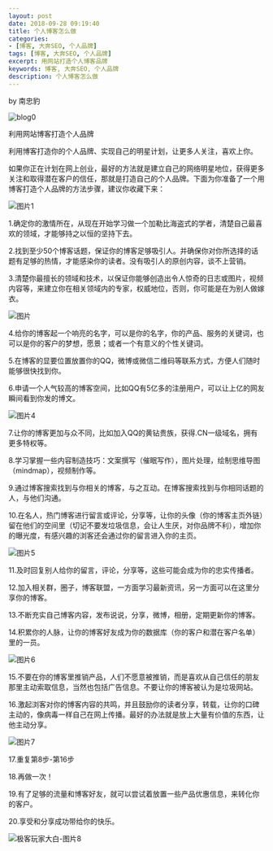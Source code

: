 ```yaml
---
layout: post
date: 2018-09-28 09:19:40
title: 个人博客怎么做
categories:
- [博客, 大奔SEO, 个人品牌]
tags: [博客, 大奔SEO, 个人品牌]
excerpt: 用网站打造个人博客品牌
keywords: 博客, 大奔SEO, 个人品牌
description: 个人博客怎么做
---
```


by 南忠豹

![blog0](https://gitee.com/geekplayers/images/raw/master/blog0.jpg)

利用网站博客打造个人品牌

 利用博客打造你的个人品牌、实现自己的明星计划，让更多人关注，喜欢上你。

如果你正在计划在网上创业，最好的方法就是建立自己的网络明星地位，获得更多关注和取得潜在客户的信任，那就是打造自己的个人品牌。下面为你准备了一个用博客打造个人品牌的方法步骤，建议你收藏下来：

![图片1](https://gitee.com/geekplayers/images/raw/master/blog1.png)

1.确定你的激情所在，从现在开始学习做一个加勒比海盗式的学者，清楚自己最喜欢的领域，才能够持之以恒的坚持下去。

2.找到至少50个博客话题，保证你的博客足够吸引人。并确保你对你所选择的话题有足够的热情，才能感染你的读者。没有吸引人的原创内容，谈不上营销。

3.清楚你最擅长的领域和技术，以保证你能够创造出令人惊奇的日志或图片，视频内容等，来建立你在相关领域内的专家，权威地位，否则，你可能是在为别人做嫁衣。

![图片](https://gitee.com/geekplayers/images/raw/master/blog3.png)

4.给你的博客起一个响亮的名字，可以是你的名字，你的产品、服务的关键词，也可以是你的客户的梦想，愿景；或者一个有意义的个性关键词。

5.在博客的显要位置放置你的QQ，微博或微信二维码等联系方式，方便人们随时能够很快找到你。

6.申请一个人气较高的博客空间，比如QQ有5亿多的注册用户，可以让上亿的网友瞬间看到你发的博文。

![图片4](https://gitee.com/geekplayers/images/raw/master/blog4.png)



7.让你的博客更加与众不同，比如加入QQ的黄钻贵族，获得.CN一级域名，拥有更多特权等。

8.学习掌握一些内容制造技巧：文案撰写（催眠写作），图片处理，绘制思维导图（mindmap），视频制作等。

9.通过博客搜索找到与你相关的博客，与之互动。在博客搜索找到与你相同话题的人，与他们沟通。

10.在名人，热门博客进行留言或评论，分享等，让你的头像（你的博客主页外链）留在他们的空间里（切记不要发垃圾信息，会让人生厌，对你品牌不利），增加你的曝光度，有感兴趣的浏客还会通过你的留言进入你的主页。

![图片5](https://gitee.com/geekplayers/images/raw/master/blog5.png)

11.及时回复别人给你的留言，评论，分享等，这些可能会成为你的忠实传播者。

12.加入相关群，圈子，博客联盟，一方面学习最新资讯，另一方面可以在这里分享你的博客。

13.不断充实自己博客内容，发布说说，分享，微博，相册，定期更新你的博客。

14.积累你的人脉，让你的博客好友成为你的数据库（你的客户和潜在客户名单）里的一员。

![图片6](https://gitee.com/geekplayers/images/raw/master/blog6.png)

15.不要在你的博客里推销产品，人们不愿意被推销，而是喜欢从自己信任的朋友那里主动索取信息，当然也包括广告信息。不要让你的博客被认为是垃圾网站。

16.激起浏客对你的博客内容的共鸣，并且鼓励你的读者分享，转载，让你的口碑主动的，像病毒一样自己在网上传播。最好的办法就是放上大量有价值的东西，让他主动分享。

![图片7](https://gitee.com/geekplayers/images/raw/master/blog7.png)

17.重复第8步-第16步

18.再做一次！

19.有了足够的流量和博客好友，就可以尝试着放置一些产品优惠信息，来转化你的客户。

20.享受和分享成功带给你的快乐。

![极客玩家大白-图片8](https://gitee.com/geekplayers/images/raw/master/blog8.png)
